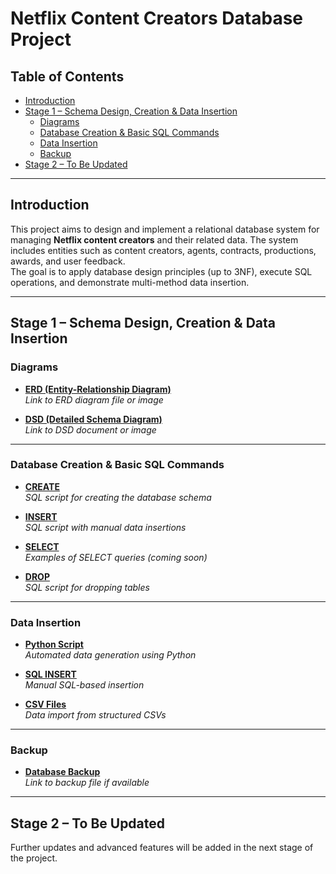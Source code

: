 # Netflix Content Creators Database Project

## Table of Contents
- [Introduction](#introduction)
- [Stage 1 – Schema Design, Creation & Data Insertion](#stage-1--schema-design-creation--data-insertion)  
  - [Diagrams](#diagrams)
  - [Database Creation & Basic SQL Commands](#database-creation--basic-sql-commands)
  - [Data Insertion](#data-insertion)
  - [Backup](#backup)
- [Stage 2 – To Be Updated](#stage-2--to-be-updated)

---

## Introduction
This project aims to design and implement a relational database system for managing **Netflix content creators** and their related data. The system includes entities such as content creators, agents, contracts, productions, awards, and user feedback.  
The goal is to apply database design principles (up to 3NF), execute SQL operations, and demonstrate multi-method data insertion.

---

## Stage 1 – Schema Design, Creation & Data Insertion

### Diagrams

- **[ERD (Entity-Relationship Diagram)](https://github.com/Amielditshi/DBProject_9793_3513/blob/main/Stage1/Diagrams/DSD_Diagram.png)**  
  _Link to ERD diagram file or image_

- **[DSD (Detailed Schema Diagram)]([https://github.com/Amielditshi/DBProject_9793_3513/blob/main/Stage1/Diagrams/DSD_Diagram.png](https://github.com/Amielditshi/DBProject_9793_3513/blob/main/Stage1/Diagrams/ERD_Diagram.png))**  
  _Link to DSD document or image_

---

### Database Creation & Basic SQL Commands

- **[CREATE](https://github.com/Amielditshi/DBProject_9793_3513/blob/main/Stage1/SQL_Programming/CreateTable)**  
  _SQL script for creating the database schema_

- **[INSERT](#)**  
  _SQL script with manual data insertions_

- **[SELECT](#)**  
  _Examples of SELECT queries (coming soon)_

- **[DROP](#)**  
  _SQL script for dropping tables_

---

### Data Insertion

- **[Python Script](#Stage1/seed_data/Python._Programming)**  
  _Automated data generation using Python_

- **[SQL INSERT](#Stage1/seed_data/SQL_Script)**  
  _Manual SQL-based insertion_

- **[CSV Files](#Stage1/seed_data/Mock_Data)**  
  _Data import from structured CSVs_

---

### Backup

- **[Database Backup](#)**  
  _Link to backup file if available_

---

## Stage 2 – To Be Updated
Further updates and advanced features will be added in the next stage of the project.
